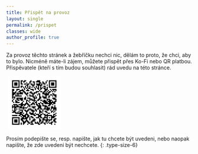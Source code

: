 ```yaml
---
title: Přispět na provoz
layout: single
permalink: /prispet
classes: wide
author_profile: true
---
```

Za&nbsp;provoz těchto stránek a žebříčku nechci nic, dělám to proto, že chci, aby to bylo.
Nicméně máte-li zájem, můžete přispět přes Ko-Fi nebo QR platbou.
Přispěvatele (kteří s&nbsp;tím budou souhlasit) rád uvedu na&nbsp;této stránce.

<div class="text-center">
    <div style="display: inline-block">
        <script type='text/javascript' src='https://storage.ko-fi.com/cdn/widget/Widget_2.js'></script>
        <script type='text/javascript'>kofiwidget2.init('Přispět na Ko-fi', '#29abe0', 'I2I0ZWS3S');kofiwidget2.draw();</script>
    </div>
    <div style="display: inline-block; width: 9rem">
        <img src="/assets/images/donate-qr.jpeg" />
    </div>
</div>
<p></p>

Prosím podepište se, resp. napište, jak tu chcete být uvedeni, nebo naopak napište, že zde uvedeni být nechcete.
{: .type-size-6}

<!-- ## Pravidelní přispěvatelé

## Jednorázově podpořili -->